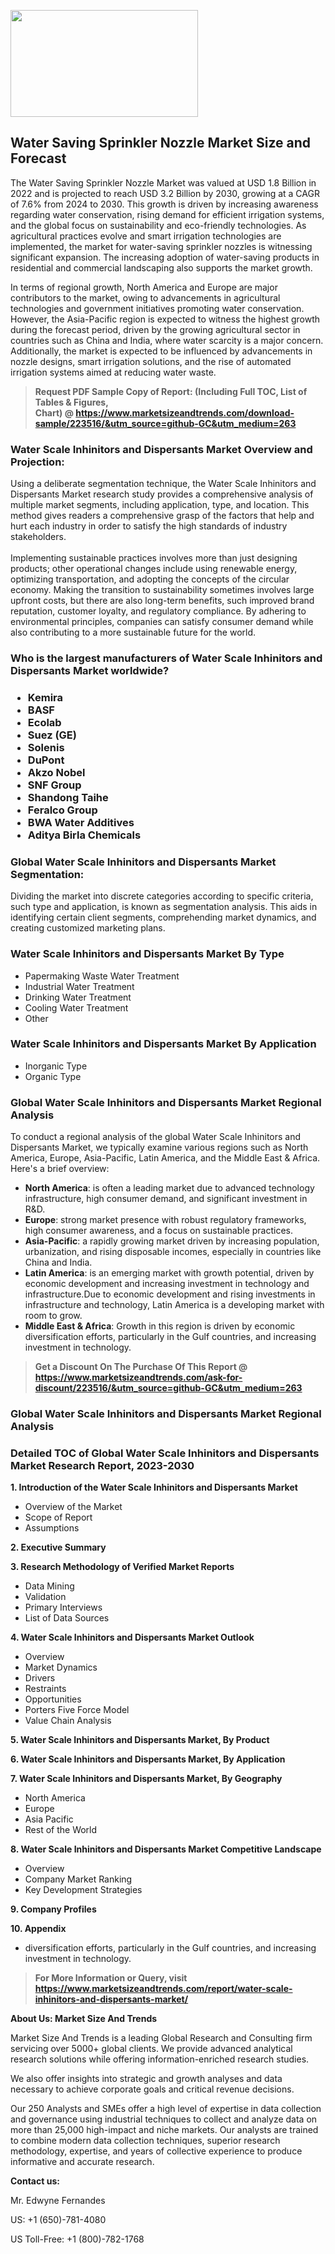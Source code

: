 <p><img class="alignnone size-medium wp-image-20088" src="https://ffe5etoiles.com/wp-content/uploads/2024/12/MST1-300x171.png" alt="" width="300" height="171" /></p><h2>Water Saving Sprinkler Nozzle Market Size and Forecast</h2><p>The Water Saving Sprinkler Nozzle Market was valued at USD 1.8 Billion in 2022 and is projected to reach USD 3.2 Billion by 2030, growing at a CAGR of 7.6% from 2024 to 2030. This growth is driven by increasing awareness regarding water conservation, rising demand for efficient irrigation systems, and the global focus on sustainability and eco-friendly technologies. As agricultural practices evolve and smart irrigation technologies are implemented, the market for water-saving sprinkler nozzles is witnessing significant expansion. The increasing adoption of water-saving products in residential and commercial landscaping also supports the market growth.</p><p>In terms of regional growth, North America and Europe are major contributors to the market, owing to advancements in agricultural technologies and government initiatives promoting water conservation. However, the Asia-Pacific region is expected to witness the highest growth during the forecast period, driven by the growing agricultural sector in countries such as China and India, where water scarcity is a major concern. Additionally, the market is expected to be influenced by advancements in nozzle designs, smart irrigation solutions, and the rise of automated irrigation systems aimed at reducing water waste.</p></p><blockquote id="" class=""><strong>Request PDF Sample Copy of Report: (Including Full TOC, List of Tables &amp; Figures, Chart)&nbsp;@&nbsp;<strong><a href="https://www.marketsizeandtrends.com/download-sample/223516/&utm_source=github-GC&utm_medium=263" target="_blank">https://www.marketsizeandtrends.com/download-sample/223516/&utm_source=github-GC&utm_medium=263</a></strong></strong></blockquote><h3 id="" class="">Water Scale Inhinitors and Dispersants Market&nbsp;Overview and Projection:</h3><p id="" class="">Using a deliberate segmentation technique, the Water Scale Inhinitors and Dispersants Market research study provides a comprehensive analysis of multiple market segments, including application, type, and location. This method gives readers a comprehensive grasp of the factors that help and hurt each industry in order to satisfy the high standards of industry stakeholders. <br /> <br />Implementing sustainable practices involves more than just designing products; other operational changes include using renewable energy, optimizing transportation, and adopting the concepts of the circular economy. Making the transition to sustainability sometimes involves large upfront costs, but there are also long-term benefits, such improved brand reputation, customer loyalty, and regulatory compliance. By adhering to environmental principles, companies can satisfy consumer demand while also contributing to a more sustainable future for the world.</p><h3 id="" class="">Who is the largest manufacturers of&nbsp;Water Scale Inhinitors and Dispersants Market worldwide?</h3><h3 class=""><p><ul><li>Kemira </li><li> BASF </li><li> Ecolab </li><li> Suez (GE) </li><li> Solenis </li><li> DuPont </li><li> Akzo Nobel </li><li> SNF Group </li><li> Shandong Taihe </li><li> Feralco Group </li><li> BWA Water Additives </li><li> Aditya Birla Chemicals</li></ul></p></h3><h3 id="" class="">Global&nbsp;Water Scale Inhinitors and Dispersants Market Segmentation:</h3><p id="" class="">Dividing the market into discrete categories according to specific criteria, such type and application, is known as segmentation analysis. This aids in identifying certain client segments, comprehending market dynamics, and creating customized marketing plans.</p><h3 id="" class="">Water Scale Inhinitors and Dispersants Market&nbsp;By Type</h3><p><p><ul><li>Papermaking Waste Water Treatment</li><li> Industrial Water Treatment</li><li> Drinking Water Treatment</li><li> Cooling Water Treatment</li><li> Other</p></li></ul></p></p><h3 id="" class="">Water Scale Inhinitors and Dispersants Market&nbsp;By Application</h3><p class=""><p><ul><li>Inorganic Type</li><li> Organic Type</li></ul></p></p><h3 id="" class="">Global Water Scale Inhinitors and Dispersants Market Regional Analysis</h3><p id="" class="">To conduct a regional analysis of the global Water Scale Inhinitors and Dispersants Market, we typically examine various regions such as North America, Europe, Asia-Pacific, Latin America, and the Middle East &amp; Africa. Here's a brief overview:</p><ul><li><strong>North America</strong>: is often a leading market due to advanced technology infrastructure, high consumer demand, and significant investment in R&amp;D.</li><li><strong>Europe</strong>: strong market presence with robust regulatory frameworks, high consumer awareness, and a focus on sustainable practices.</li><li><strong>Asia-Pacific</strong>: a rapidly growing market driven by increasing population, urbanization, and rising disposable incomes, especially in countries like China and India.</li><li><strong>Latin America</strong>: is an emerging market with growth potential, driven by economic development and increasing investment in technology and infrastructure.Due to economic development and rising investments in infrastructure and technology, Latin America is a developing market with room to grow.</li><li><strong>Middle East &amp; Africa</strong>: Growth in this region is driven by economic diversification efforts, particularly in the Gulf countries, and increasing investment in technology.</li></ul><blockquote id="" class=""><strong>Get a Discount On The Purchase Of This Report @ <strong><a href="https://www.marketsizeandtrends.com/ask-for-discount/223516/&utm_source=github-GC&utm_medium=263" target="_blank">https://www.marketsizeandtrends.com/ask-for-discount/223516/&utm_source=github-GC&utm_medium=263</a></strong></strong></blockquote><h3 id="" class="">Global Water Scale Inhinitors and Dispersants Market Regional Analysis</h3><h3 id="" class="">Detailed TOC of Global Water Scale Inhinitors and Dispersants Market Research Report, 2023-2030</h3><p id="" class=""><strong>1. Introduction of the Water Scale Inhinitors and Dispersants Market</strong></p><ul><li>Overview of the Market</li><li>Scope of Report</li><li>Assumptions</li></ul><p id="" class=""><strong>2. Executive Summary</strong></p><p id="" class=""><strong>3. Research Methodology of Verified Market Reports</strong></p><ul><li>Data Mining</li><li>Validation</li><li>Primary Interviews</li><li>List of Data Sources</li></ul><p id="" class=""><strong>4. Water Scale Inhinitors and Dispersants Market Outlook</strong></p><ul><li>Overview</li><li>Market Dynamics</li><li>Drivers</li><li>Restraints</li><li>Opportunities</li><li>Porters Five Force Model</li><li>Value Chain Analysis</li></ul><p id="" class=""><strong>5. Water Scale Inhinitors and Dispersants Market, By Product</strong></p><p id="" class=""><strong>6. Water Scale Inhinitors and Dispersants Market, By Application</strong></p><p id="" class=""><strong>7. Water Scale Inhinitors and Dispersants Market, By Geography</strong></p><ul><li>North America</li><li>Europe</li><li>Asia Pacific</li><li>Rest of the World</li></ul><p id="" class=""><strong>8. Water Scale Inhinitors and Dispersants Market Competitive Landscape</strong></p><ul><li>Overview</li><li>Company Market Ranking</li><li>Key Development Strategies</li></ul><p id="" class=""><strong>9. Company Profiles</strong></p><p id="" class=""><strong>10. Appendix</strong></p><ul><li>diversification efforts, particularly in the Gulf countries, and increasing investment in technology.</li></ul><blockquote id="" class=""><strong>For More Information or Query, visit <strong><strong><a href="https://www.marketsizeandtrends.com/report/water-scale-inhinitors-and-dispersants-market/" target="_blank">https://www.marketsizeandtrends.com/report/water-scale-inhinitors-and-dispersants-market/</a></strong></strong></strong></blockquote><p id="" class=""><strong>About Us: Market Size And Trends</strong></p><p id="" class="">Market Size And Trends is a leading Global Research and Consulting firm servicing over 5000+ global clients. We provide advanced analytical research solutions while offering information-enriched research studies.</p><p id="" class="">We also offer insights into strategic and growth analyses and data necessary to achieve corporate goals and critical revenue decisions.</p><p id="" class="">Our 250 Analysts and SMEs offer a high level of expertise in data collection and governance using industrial techniques to collect and analyze data on more than 25,000 high-impact and niche markets. Our analysts are trained to combine modern data collection techniques, superior research methodology, expertise, and years of collective experience to produce informative and accurate research.</p><p id="" class=""><strong>Contact us:</strong></p><p id="" class="">Mr. Edwyne Fernandes</p><p id="" class="">US: +1 (650)-781-4080</p><p id="" class="">US Toll-Free: +1 (800)-782-1768</p>
